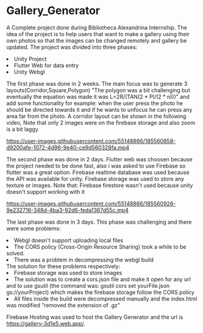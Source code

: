 # Gallery_Generator
A Complete project done during Bibliotheca Alexandrina Internship. The idea of the project is to help users that want to make a gallery using their own photos so that the images can be changed remotely and gallery be updated.
The project was divided into three phases:
<li>Unity Project</li>
<li>Flutter Web for data entry</li>
<li>Unity Webgl </li>

The first phase was done in 2 weeks. The main focus was to generate 3 layouts(Corridor,Square,Polygon) "The polygon was a bit challenging but eventually the equation was made it was L=2R/(TAN(2 * PI/(2 * n)))" and add some functionality for example: when the user press the photo he should be directed towards it and if he wants to unfocus he can press any area far from the photo. A corridor layout can be shown in the following video, Note that only 2 images were on the firebase storage and also zoom is a bit laggy

https://user-images.githubusercontent.com/55148866/185560858-d9200afe-1072-4d96-9e40-ce9d560328fa.mp4



The second phase was done in 2 days. Flutter web was choosen because the project needed to be done fast, also i was asked to use Firebase so flutter was a great option. Firebase realtime database was used because the API was available for unity. Firebase storage was used to store any texture or images.
Note that: Firebase firestore wasn't used because unity doesn't support working with it


https://user-images.githubusercontent.com/55148866/185560926-9e232716-348d-4ba3-92d6-feda1367d55c.mp4


The last phase was done in 3 days. This phase was challenging and there were some problems:
<li>Webgl doesn't support uploading local files</li> 
<li>The CORS policy (Cross-Origin Resource Sharing) took a while to be solved.</li> 
<li>There was a problem in decompressing the webgl build</li>
The solution for these problems respectively:
<li>Firebase storage was used to store images</li>
<li>The solution was to create a cors.json file and make it open for any url and to use gsutil (the command was: gsutil cors set yourFile.json gs://yourProject) which makes the firebase storage follow the CORS policy</li>
<li>All files inside the build were decompressed manually and the index.html was modified "removed the extension of .gz"</li>

Firebase Hosting was used to host the Gallery Generator and the url is https://gallery-3d1e5.web.app/.
